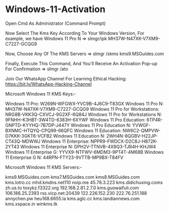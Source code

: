 # Windows-11-Activation

Open Cmd As Administrator (Command Prompt)

Now Select The Kms Key According To Your Windows Version, For example, we have Windows 11 Pro N
=> slmgr/ipk MH37W-N47XK-V7XM9-C7227-GCQG9

Now, Choose Any Of The KMS Servers
=> slmgr /skms kms9.MSGuides.com

Finally, Execute This Command, And You'll Receive An Activation Pop-up For Confirmation
=> slmgr /ato

Join Our WhatsApp Channel For Learning Ethical Hacking:
https://bit.ly/WhatsApp-Hacking-Channel


Microsoft Windows 11 KMS Keys:-

Windows 11 Pro: W269N-WFGWX-YVC9B-4J6C9-T83GX
Windows 11 Pro N: MH37W-N47XK-V7XM9-C7227-GCQG9
Windows 11 Pro for Workstations: NRG8B-VKK3Q-CXVCJ-9G2XF-6Q84J
Windows 11 Pro for Workstations N: 9FNHH-K3HBT-3W4TD-6383H-6XYWF
Windows 11 Pro Education: 6TP4R-GNPTD-KYYHQ-7B7DP-J447Y
Windows 11 Pro Education N: YVWGF-BXNMC-HTQYQ-CPQ99-66QFC
Windows 11 Education: NW6C2-QMPVW-D7KKK-3GKT6-VCFB2
Windows 11 Education N: 2WH4N-8QGBV-H22JP-CT43Q-MDWWJ
Windows 11 Enterprise: NPPR9-FWDCX-D2C8J-H872K-2YT43
Windows 11 Enterprise N: DPH2V-TTNVB-4X9Q3-TJR4H-KHJW4
Windows 11 Enterprise G: YYVX9-NTFWV-6MDM3-9PT4T-4M68B
Windows 11 Enterprise G N: 44RPN-FTY23-9VTTB-MP9BX-T84FV



Microsoft Windows 11 KMS Servers:-

kms9.MSGuides.com
kms7.MSGuides.com
kms8.MSGuides.com
kms.lotro.cc
mhd.kmdns.net110
noip.me
45.78.3.223
kms.didichuxing.coms
zh.us.to
toxykz.f3322.org
192.168.2.81.2.7.0
kms.guowaifuli.com
106.186.25.2393
rss.vicp.net:20439
122.226.152.230
222.76.251.188
annychen.pw
heu168.6655.la
kms.aglc.cc
kms.landiannews.com
kms.xspace.in
winkms.tk
